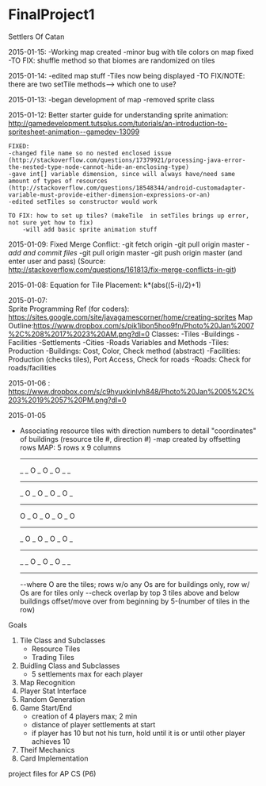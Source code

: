 FinalProject1
=============

Settlers Of Catan

2015-01-15:
    -Working map created
    -minor bug with tile colors on map fixed
    -TO FIX: shuffle method so that biomes are randomized on tiles

2015-01-14:
    -edited map stuff
    -Tiles now being displayed
    -TO FIX/NOTE: there are two setTile methods--> which one to use?

2015-01-13:
    -began development of map
    -removed sprite class

2015-01-12:
    Better starter guide for understanding sprite animation: http://gamedevelopment.tutsplus.com/tutorials/an-introduction-to-spritesheet-animation--gamedev-13099
    
    FIXED:
    -changed file name so no nested enclosed issue (http://stackoverflow.com/questions/17379921/processing-java-error-the-nested-type-node-cannot-hide-an-enclosing-type)
    -gave int[] variable dimension, since will always have/need same amount of types of resources (http://stackoverflow.com/questions/18548344/android-customadapter-variable-must-provide-either-dimension-expressions-or-an)
    -edited setTiles so constructor would work
    
    TO FIX: how to set up tiles? (makeTile  in setTiles brings up error, not sure yet how to fix)
        -will add basic sprite animation stuff


2015-01-09: 
    Fixed Merge Conflict:
    -git fetch origin
    -git pull origin master
    - *add and commit files*
    -git pull origin master
    -git push origin master (and enter user and pass)
    (Source: http://stackoverflow.com/questions/161813/fix-merge-conflicts-in-git)

2015-01-08:
    Equation for Tile Placement: k*(abs((5-i)/2)+1)

2015-01-07:  
    Sprite Programming Ref (for coders): https://sites.google.com/site/javagamescorner/home/creating-sprites
    Map Outline:https://www.dropbox.com/s/pik1ibon5hoo9fn/Photo%20Jan%2007%2C%208%2017%2023%20AM.png?dl=0
    Classes:
        -Tiles
        -Buildings
            -Facilities
                -Settlements
                -Cities
            -Roads
    Variables and Methods
        -Tiles: Production
        -Buildings: Cost, Color, Check method (abstract)
            -Facilities: Production (checks tiles), Port Access, Check for roads
            -Roads: Check for roads/facilities

2015-01-06 : https://www.dropbox.com/s/c9hyuxkinlvh848/Photo%20Jan%2005%2C%203%2019%2057%20PM.png?dl=0

2015-01-05
- Associating resource tiles with direction numbers to detail "coordinates" of buildings (resource tile #, direction #)
-map created by offsetting rows
    MAP: 5 rows x 9 columns
    _ _ _ _ _ _ _ _ _
    _ _ O _ O _ O _ _
    _ _ _ _ _ _ _ _ _
    _ O _ O _ O _ O _
    _ _ _ _ _ _ _ _ _
    O _ O _ O _ O _ O
    _ _ _ _ _ _ _ _ _
    _ O _ O _ O _ O _
    _ _ _ _ _ _ _ _ _
    _ _ O _ O _ O _ _
    _ _ _ _ _ _ _ _ _
    --where O are the tiles; rows w/o any Os are for buildings only, row w/ Os are for tiles only
    --check overlap by top 3 tiles above and below buildings
    offset/move over from beginning by 5-(number of tiles in the row)


Goals
1. Tile Class and Subclasses
    - Resource Tiles
    - Trading Tiles
2. Buidling Class and Subclasses
    - 5 settlements max for each player
3. Map Recognition
3. Player Stat Interface
4. Random Generation
5. Game Start/End
    - creation of 4 players max; 2 min
    - distance of player settlements at start
    - if player has 10 but not his turn, hold until it is or until other player achieves 10
6. Theif Mechanics
7. Card Implementation



project files for AP CS (P6)
